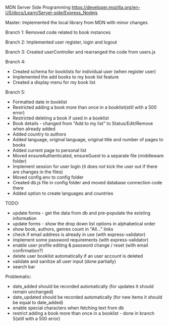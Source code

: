 MDN Server Side Programming
https://developer.mozilla.org/en-US/docs/Learn/Server-side/Express_Nodejs

Master: Implemented the local library from MDN with minor changes

Branch 1: Removed code related to book instances

Branch 2: Implemented user register, login and logout

Branch 3: Created userController and rearranged the code from users.js

Branch 4:

- Created schema for booklists for individual user (when register user)
- Implemented the add books to my book list feature
- Created a display menu for my book list

Branch 5:

- Formatted date in booklist
- Restricted adding a book more than once in a booklist(still with a 500 error)
- Restricted deleting a book if used in a booklist
- Book details - changed from "Add to my list" to Status/Edit/Remove when already added
- Added country to authors
- Added language, original language, original title and number of pages to books
- Added current page to personal list
- Moved ensureAuthenticated, ensureGuest to a separate file (middleware folder)
- Implement session for user login (it does not kick the user out if there are changes in the files)
- Moved config.env to config folder
- Created db.js file in config folder and moved database connection code there
- Added option to create languages and countries

TODO:

- update forms - get the data from db and pre-populate the existing information
- update forms - show the drop down list options in alphabetical order
- show book, authors, genres count in "All..." links
- check if email address is already in use (with express-validator)
- implement some password requirements (with express-validator)
- enable user profile editing & password change / reset (with email confirmation?)
- delete user booklist automatically if an user account is deleted
- validate and sanitize all user input (done partially)
- search bar

Problematic:

- date_added should be recorded automatically (for updates it should remain unchanged)
- date_updated should be recorded automatically (for new items it should be equal to date_added)
- enable special characters when fetching text from db
- restrict adding a book more than once in a booklist - done in branch 5(still with a 500 error)
